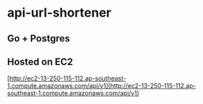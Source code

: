 # api-url-shortener

## Go + Postgres

## Hosted on EC2
[http://ec2-13-250-115-112.ap-southeast-1.compute.amazonaws.com/api/v1](http://ec2-13-250-115-112.ap-southeast-1.compute.amazonaws.com/api/v1)
